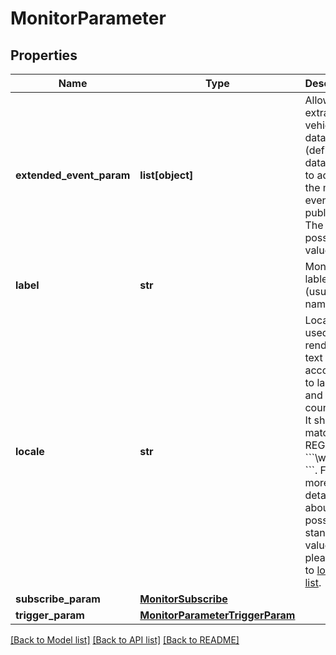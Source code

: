 # MonitorParameter

## Properties
Name | Type | Description | Notes
------------ | ------------- | ------------- | -------------
**extended_event_param** | **list[object]** | Allow to set extra vehicle data (defined in data model) to add to the monitor event when publishing. The possible values are   |value|description|Related model | |----------|:-------------|------:| |vehicle.doorsState|Latest know door state (timestamped)|DoorState| |vehicle.status|Latest know vehicle status (timestamped)|Status| |vehicle.maintenance|Latest know maintenance(timestamped)|Maintenance| |vehicle.position|Last vehicle position (timestamped)|Position| |vehicle.telemetry${.TelemetryEnum}|Latest known telemetry (timestamped). |Telemetry |vehicle.alerts|List of active alerts|Alert|  * For telemetry extension:     * The suffix &#x60;&#x60;&#x60;${.TelemetryEnum}&#x60;&#x60;&#x60; can be selected to refine with telemetry type (from the TelemetryEnum list). This value (with suffix) can be selected **_several times_** to included suitable telemetry messages with the extention.   * Using &#x60;&#x60;&#x60;vehicle.telemetry&#x60;&#x60;&#x60; without suffix means to include all available telemetries.   | [optional] 
**label** | **str** | Monitor lablel (usually its name). | 
**locale** | **str** | Locale is used for rendering text according to language and country for. It should match the  REGEX &#x60;&#x60;&#x60;\\w(-\\w)?&#x60;&#x60;&#x60;. For more details about possible standard values, please refer to [locals list](https://en.wikipedia.org/wiki/Language_localisation).  | [optional] 
**subscribe_param** | [**MonitorSubscribe**](MonitorSubscribe.md) |  | 
**trigger_param** | [**MonitorParameterTriggerParam**](MonitorParameterTriggerParam.md) |  | 

[[Back to Model list]](../../README.md#documentation-for-models) [[Back to API list]](../../README.md#documentation-for-api-endpoints) [[Back to README]](../../README.md)


